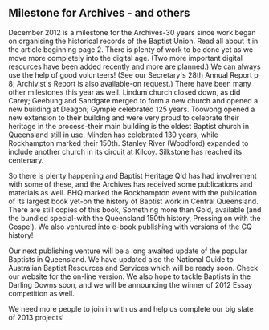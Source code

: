 
## Milestone for Archives - and others

December 2012 is a milestone for the Archives-30 years since work began on organising the historical records of the Baptist Union. Read all about it in the article beginning page 2. There is plenty of work to be done yet as we move more completely into the digital age. (Two more important digital resources have been added recently and more are planned.) We can always use the help of good volunteers! (See our Secretary's 28th Annual Report p 8; Archivist's Report is also available-on request.)
There have been many other milestones this year as well. Lindum church closed down, as did Carey; Geebung and Sandgate merged to form a new church and opened a new building at Deagon; Gympie celebrated 125 years. Toowong opened a new extension to their building and were very proud to celebrate their heritage in the process-their main building is the oldest Baptist church in Queensland still in use. Minden has celebrated 130 years, while Rockhampton marked their 150th. Stanley River (Woodford) expanded to include another church in its circuit at Kilcoy. Silkstone has reached its centenary.

So there is plenty happening and Baptist Heritage Qld has had involvement with some of these, and the Archives has received some publications and materials as well. BHQ marked the Rockhampton event with the publication of its largest book yet-on the history of Baptist work in Central Queensland. There are still copies of this book, Something more than Gold, available (and the bundled special-with the Queensland 150th history, Pressing on with the Gospel). We also ventured into e-book publishing with versions of the CQ history!

Our next publishing venture will be a long awaited update of the popular Baptists in Queensland. We have updated also the National Guide to Australian Baptist Resources and Services which will be ready soon. Check our website for the on-line version. We also hope to tackle Baptists in the Darling Downs soon, and we will be announcing the winner of 2012 Essay competition as well.

We need more people to join in with us and help us complete our big slate of 2013 projects!

 